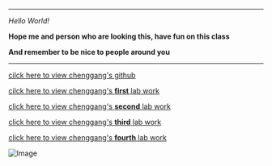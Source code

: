 ***
  *Hello World!*
  
  **Hope me and person who are looking this, have fun on this class**

  **And remember to be nice to people around you**
        
***
  [cilck here to view chenggang's github](https://github.com/chengsitu/cse15l-lab-reports)
  
  [cilck here to view chenggang's **first** lab work](https://chengsitu.github.io/cse15l-lab-reports/lab-report-1-week-0.html)
  
  [click here to view chenggang's **second** lab work](https://chengsitu.github.io/cse15l-lab-reports/lab-report-2-week-1.html)

  [click here to view chenggang's **third** lab work](https://chengsitu.github.io/cse15l-lab-reports/lab-report-3-week-3.html)

  [click here to view chenggang's **fourth** lab work](https://chengsitu.github.io/cse15l-lab-reports/lab-report-4-week-5.html)

  ![Image](https://tacanowblog.files.wordpress.com/2020/03/fun-emoji.jpg)
